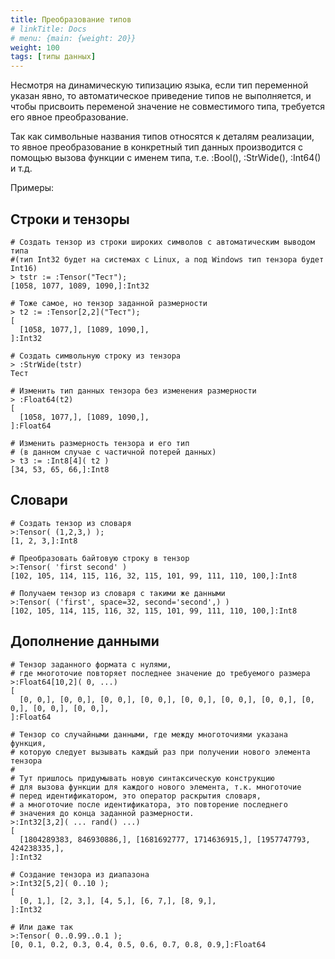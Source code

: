```yaml
---
title: Преобразование типов
# linkTitle: Docs
# menu: {main: {weight: 20}}
weight: 100
tags: [типы данных]
---
```


Несмотря на динамическую типизацию языка, если тип переменной указан явно, то автоматическое приведение типов не выполняется,
и чтобы присвоить переменой значение не совместимого типа, требуется его явное преобразование.

Так как символьные названия типов относятся к деталям реализации, то явное преобразование в конкретный тип данных производится
с помощью вызова функции с именем типа, т.е. :Bool(), :StrWide(), :Int64() и т.д.

Примеры:

## Строки и тензоры
```
# Создать тензор из строки широких символов с автоматическим выводом типа
#(тип Int32 будет на системах с Linux, а под Windows тип тензора будет Int16)
> tstr := :Tensor("Тест");
[1058, 1077, 1089, 1090,]:Int32

# Тоже самое, но тензор заданной размерности
> t2 := :Tensor[2,2]("Тест");
[
  [1058, 1077,], [1089, 1090,],
]:Int32

# Создать символьную строку из тензора
> :StrWide(tstr)
Тест

# Изменить тип данных тензора без изменения размерности
> :Float64(t2)
[
  [1058, 1077,], [1089, 1090,],
]:Float64

# Изменить размерность тензора и его тип
# (в данном случае с частичной потерей данных)
> t3 := :Int8[4]( t2 )
[34, 53, 65, 66,]:Int8
```

## Словари
```
# Создать тензор из словаря
>:Tensor( (1,2,3,) );
[1, 2, 3,]:Int8

# Преобразовать байтовую строку в тензор
>:Tensor( 'first second' )
[102, 105, 114, 115, 116, 32, 115, 101, 99, 111, 110, 100,]:Int8

# Получаем тензор из словаря с такими же данными
>:Tensor( ('first', space=32, second='second',) )
[102, 105, 114, 115, 116, 32, 115, 101, 99, 111, 110, 100,]:Int8
```

## Дополнение данными
```
# Тензор заданного формата с нулями,
# где многоточие повторяет последнее значение до требуемого размера
>:Float64[10,2]( 0, ...)
[
  [0, 0,], [0, 0,], [0, 0,], [0, 0,], [0, 0,], [0, 0,], [0, 0,], [0, 0,], [0, 0,], [0, 0,],
]:Float64

# Тензор со случайными данными, где между многоточиями указана функция,
# которую следует вызывать каждый раз при получении нового элемента тензора
#
# Тут пришлось придумывать новую синтаксическую конструкцию
# для вызова функции для каждого нового элемента, т.к. многоточие
# перед идентификатором, это оператор раскрытия словаря,
# а многоточие после идентификатора, это повторение последнего
# значения до конца заданной размерности.
>:Int32[3,2]( ... rand() ...)
[
  [1804289383, 846930886,], [1681692777, 1714636915,], [1957747793, 424238335,],
]:Int32

# Создание тензора из диапазона
>:Int32[5,2]( 0..10 );
[
  [0, 1,], [2, 3,], [4, 5,], [6, 7,], [8, 9,],
]:Int32

# Или даже так
>:Tensor( 0..0.99..0.1 );
[0, 0.1, 0.2, 0.3, 0.4, 0.5, 0.6, 0.7, 0.8, 0.9,]:Float64
```

